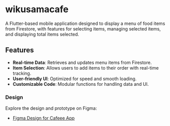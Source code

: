 # wikusamacafe

A Flutter-based mobile application designed to display a menu of food items from Firestore, with features for selecting items, managing selected items, and displaying total items selected.

## Features
- **Real-time Data**: Retrieves and updates menu items from Firestore.
- **Item Selection**: Allows users to add items to their order with real-time tracking.
- **User-friendly UI**: Optimized for speed and smooth loading.
- **Customizable Code**: Modular functions for handling data and UI.

### Design

Explore the design and prototype on Figma:

- [Figma Design for Cafeee App](https://www.figma.com/design/vPdSIpNzKvEwVyYRxGLpAl/Cafeee?node-id=95-1406&t=h3t9V67wsZj2Bv36-1)


